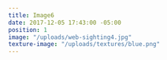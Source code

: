 ```yaml
---
title: Image6
date: 2017-12-05 17:43:00 -05:00
position: 1
image: "/uploads/web-sighting4.jpg"
texture-image: "/uploads/textures/blue.png"
---
```



